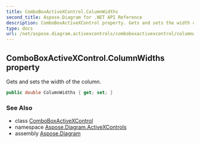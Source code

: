 ```yaml
---
title: ComboBoxActiveXControl.ColumnWidths
second_title: Aspose.Diagram for .NET API Reference
description: ComboBoxActiveXControl property. Gets and sets the width of the column
type: docs
url: /net/aspose.diagram.activexcontrols/comboboxactivexcontrol/columnwidths/
---
```

## ComboBoxActiveXControl.ColumnWidths property

Gets and sets the width of the column.

```csharp
public double ColumnWidths { get; set; }
```

### See Also

* class [ComboBoxActiveXControl](../)
* namespace [Aspose.Diagram.ActiveXControls](../../comboboxactivexcontrol/)
* assembly [Aspose.Diagram](../../../)


